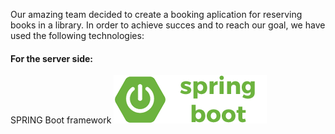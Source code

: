 Our amazing team decided to create a booking aplication for reserving books in a library. In order to achieve succes and to reach our goal, we have used the following technologies: <br />

#### For the server side:
SPRING Boot framework
<img src="images/springboot.png" />


